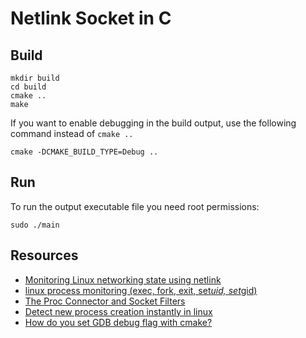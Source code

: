 # Netlink Socket in C


## Build

```console
mkdir build
cd build
cmake ..
make
```

If you want to enable debugging in the build output, use the following command instead of `cmake ..`

```console
cmake -DCMAKE_BUILD_TYPE=Debug ..
```

## Run

To run the output executable file you need root permissions:

```console
sudo ./main
```

## Resources

- [Monitoring Linux networking state using netlink](https://olegkutkov.me/2018/02/14/monitoring-linux-networking-state-using-netlink/)
- [linux process monitoring (exec, fork, exit, set*uid, set*gid)](https://bewareofgeek.livejournal.com/2945.html)
- [The Proc Connector and Socket Filters](https://nick-black.com/dankwiki/index.php/The_Proc_Connector_and_Socket_Filters)
- [Detect new process creation instantly in linux](https://stackoverflow.com/q/26852228/5000746)
- [How do you set GDB debug flag with cmake?](https://stackoverflow.com/questions/10005982/how-do-you-set-gdb-debug-flag-with-cmake)